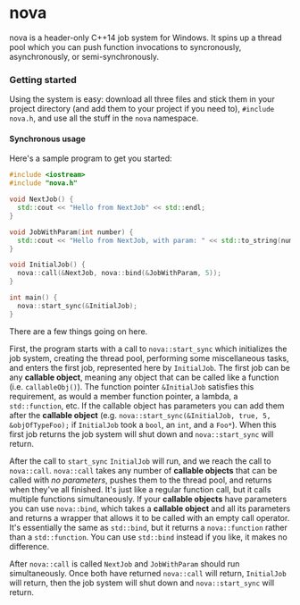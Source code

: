 # nova

nova is a header-only C++14 job system for Windows. It spins up a thread pool which you can push function invocations to syncronously, asynchronously, or semi-synchronously.

### Getting started

Using the system is easy: download all three files and stick them in your project directory (and add them to your project if you need to), `#include nova.h`, and use all the stuff in the `nova` namespace.

#### Synchronous usage

Here's a sample program to get you started:

```C++
#include <iostream>
#include "nova.h"

void NextJob() {
  std::cout << "Hello from NextJob" << std::endl;
}

void JobWithParam(int number) {
  std::cout << "Hello from NextJob, with param: " << std::to_string(number) << std::endl;
}

void InitialJob() {
  nova::call(&NextJob, nova::bind(&JobWithParam, 5));
}

int main() {
  nova::start_sync(&InitialJob);
}
```

There are a few things going on here.

First, the program starts with a call to `nova::start_sync` which initializes the job system, creating the thread pool, performing some miscellaneous tasks, and enters the first job, represented here by `InitialJob`. The first job can be any **callable object**, meaning any object that can be called like a function (i.e. `callableObj()`). The function pointer `&InitialJob` satisfies this requirement, as would a member function pointer, a lambda, a `std::function`, etc. If the callable object has parameters you can add them after the **callable object** (e.g. `nova::start_sync(&InitialJob, true, 5, &objOfTypeFoo);` if `InitialJob` took a `bool`, an `int`, and a `Foo*`). When this first job returns the job system will shut down and `nova::start_sync` will return.

After the call to `start_sync` `InitialJob` will run, and we reach the call to `nova::call`. `nova::call` takes any number of **callable objects** that can be called with _no parameters_, pushes them to the thread pool, and returns when they've all finished. It's just like a regular function call, but it calls multiple functions simultaneously. If your **callable objects** have parameters you can use `nova::bind`, which takes a **callable object** and all its parameters and returns a wrapper that allows it to be called with an empty call operator. It's essentially the same as `std::bind`, but it returns a `nova::function` rather than a `std::function`. You can use `std::bind` instead if you like, it makes no difference.

After `nova::call` is called `NextJob` and `JobWithParam` should run simultaneously. Once both have returned `nova::call` will return, `InitialJob` will return, then the job system will shut down and `nova::start_sync` will return.
